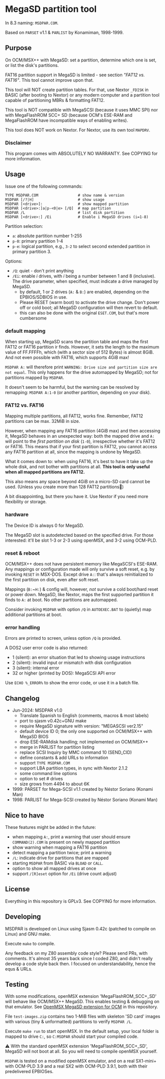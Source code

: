 # MegaSD partition tool

In 8.3 naming: `MSDPAR.COM`.

Based on `PARSET` v1.1 & `PARLIST` by Konamiman, 1998-1999.


## Purpose
On OCM/MSX++ with MegaSD: set a partition, determine which one is set, or list the disk's partitions.

FAT16 partition support in MegaSD is limited - see section _"FAT12 vs. FAT16"_. 
This tool cannot improve upon that.

This tool will NOT create partition tables. 
For that, use Nextor `_FDISK` in BASIC (after booting to Nextor) or any modern computer and a partition tool capable of 
partitioning MBRs & formatting FAT12.

This tool is NOT compatible with MegaSCSI (because it uses MMC SPI) 
nor with MegaFlashROM SCC+ SD (because OCM's ESE-RAM and MegaFlashROM have incompatible ways of enabling writes).

This tool does NOT work on Nextor. For Nextor, use its own tool `MAPDRV`.

### Disclaimer
This program comes with ABSOLUTELY NO WARRANTY.
See COPYING for more information.


## Usage
Issue one of the following commands:
```
TYPE MSDPAR.COM                  # show name & version
MSDPAR [/?|H]                    # show usage
MSDPAR [<drive>]:                # show mapped partition
MSDPAR [<drive>:]a|p-<0|e> [/Q]  # map partition
MSDPAR /L                        # list disk partition
MSDPAR [<drive>:] /Ei            # Enable i MegaSD drives (i=1-8)
```

Partition selection:
* `a`: absolute partition number 1-255
* `p-0`: primary partition 1-4
* `p-e`: logical partition, e.g., `3-2` to select second extended partition in primary partition 3.

Options:
* `/Q`: quiet - don't print anything
* `/Ei`: enable _i_ drives, with _i_ being a number between 1 and 8 (inclusive). 
    The drive parameter, when specified, must indicate a drive managed by MegaSD.
  * by default, 1 or 2 drives (`A:` & `B:`) are enabled, depending on the EPBIOS/SDBIOS in use.
  * Please RESET (warm boot) to activate the drive change.
    Don't power off or cold boot; all MegaSD configuration will then revert to default.
  * this can also be done with the original `ESET.COM`, but that's more cumbersome

### default mapping
When starting up, MegaSD scans the partition table and maps the first FAT12 or FAT16 partition ir finds.
However, it sets the length to the maximum value of FF.FFFFh, which (with a sector size of 512 Bytes) is almost 8GiB.
And not even possible with FAT16, which supports 4GiB max!

`MSDPAR A:` will therefore print `WARNING: Drive size and partition size are not equal`.
This only happens for the drive automapped by MegaSD; not for partitions mapped by `MSDPAR`.

It doesn't seem to be harmful, but the warning can be resolved by remapping:
`MSDPAR A:1-0` (or another partition, depending on your disk).

### FAT12 vs. FAT16
Mapping multiple partitions, all FAT12, works fine.
Remember, FAT12 partitions can be max. 32MiB in size.

However, when mapping any FAT16 partition (4GiB max) and then accessing it, MegaSD behaves in an unexpected way:
both the mapped drive and `A:` will point to the _first partition on disk_ (`1-0`),
irrespective whether it's FAT12 or FAT16.
This means that if your first partition is FAT12, you cannot access any FAT16 partition at all, since the mapping is undone by MegaSD.

What it comes down to: when using FAT16, it's best to have it take up the whole disk, and not bother with partitions at all.
**This tool is only useful when all mapped partitions are FAT12.**

This also means any space beyond 4GiB on a micro-SD card cannot be used.
(Unless you create more than 128 FAT12 partitions🙂)

A bit disappointing, but there you have it. 
Use Nextor if you need more flexibility or storage.

### hardware
The Device ID is always 0 for MegaSD.

The MegaSD slot is autodetected based on the specified drive.
For those interested: it'll be slot 1-3 or 2-3 using openMSX, and 3-2 using OCM-PLD.

### reset & reboot
OCM/MSX++ does not have persistent memory like MegaSCSI's ESE-RAM.
Any mappings or configuration made will only survive a soft reset, e.g. by invoking `RESET` in MSX-DOS.
Except drive `A:`: that's always reinitialized to the first partition on disk, even after soft reset.

Mappings (`B:`~`H:`) & config will, however, _not_ survive a cold boot/hard reset or power down.
MegaSD, like Nextor, maps the first supported partition it finds to `A:` at boot.
No other partitions are automapped.

Consider invoking `MSDPAR` with option `/Q` in `AUTOEXEC.BAT` to (quietly) map additional partitions at boot.

### error handling
Errors are printed to screen, unless option `/Q` is provided.

A DOS2 user error code is also returned:
* 1 (silent): an error situation that led to showing usage instructions
* 2 (silent): invalid input or mismatch with disk configuration
* 3 (silent): internal error
* 32 or higher (printed by DOS): MegaSCSI API error

Use `ECHO %_ERROR%` to show the error code, or use it in a batch file.


## Changelog
* Jun-2024: MSDPAR v1.0
  * Translate Spanish to English (comments, macros & most labels)
  * port to sjasm v0.42c+GNU make
  * require MegaSD signature with version: "MEGASCSI ver2.15"
  * default device ID 0; the only one supported on OCM/MSX++ with MegaSD BIOS
  * drop ESE-RAMdisk handling; not implemented on OCM/MSX++
  * merge in PARLIST for partition listing
  * replace SCSI Inquiry by MMC command 10 (SEND_CID)
  * define constants & add URLs to information
  * support `TYPE MSDPAR.COM`
  * support LBA partition types, in sync with Nextor 2.1.2
  * some command line options
  * option to set # drives
  * size grows from 4494 to about 6K
* 1999: PARSET for Mega-SCSI v1.1 created by N&eacute;stor Soriano (Konami Man)
* 1998: PARLIST for Mega-SCSI created by N&eacute;stor Soriano (Konami Man)


## Nice to have
These features might be added in the future:
* when mapping `A:`, print a warning that user should ensure `COMMAND(2).COM` is present on newly mapped partition
* show warning when mapping a FAT16 partition
* detect mapping a partition twice; print a warning
* `/L`: indicate drive for partitions that are mapped
* starting `MSDPAR` from BASIC via `BLOAD` or `CALL`.
* option to show all mapped drives at once
* support `/[R]eset` option for `/Ei` (drive count adjust)


## License
Everything in this repository is GPLv3.
See COPYING for more information.


## Developing
MSDPAR is developed on Linux using Sjasm 0.42c (patched to compile on Linux) and GNU make.

Execute `make` to compile.

Any feedback on my Z80 assembly code style? 
Please send PRs, with comments.
It's almost 35 years back since I coded Z80, and didn't really develop a code style back then.
I focused on understandability, hence the equs & URLs.

## Testing
With some modifications, openMSX extension 'MegaFlashROM_SCC+_SD' will behave like OCM/MSX++ MegaSD.
This enables testing & debugging on that emulator. 
See [OpenMSX MegaSD extension for OCM](../OpenMSX-MegaSD-extension/readme.md) in this repository.

File `test-images.zip` contains two 1-MiB files with skeleton 'SD card' images with various (tiny & unformatted) partitions to verify `MSDPAR /L`.

Execute `make run` to start openMSX.
In the default setup, your local folder is mapped to drive `C:`, so `C:MSDPAR` should start your compiled code. 

⚠️ With the standard openMSX extension 'MegaFlashROM_SCC+_SD', MegaSD will not boot at all.
So you will need to compile openMSX yourself.

`MSDPAR` is tested on a modified openMSX emulator, 
and on a real SX1-mini+ with OCM-PLD 3.9 
and a real SX2 with OCM-PLD 3.9.1, both with their predelivered EPBIOSes.
